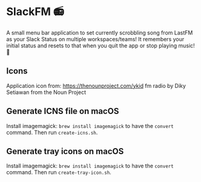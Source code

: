 # SlackFM 📻

A small menu bar application to set currently scrobbling song from LastFM as your Slack Status on multiple workspaces/teams! It remembers your initial status and resets to that when you quit the app or stop playing music! 🎻

## Icons

Application icon from: https://thenounproject.com/ykid
fm radio by Diky Setiawan from the Noun Project

## Generate ICNS file on macOS

Install imagemagick: `brew install imagemagick` to have the `convert` command.
Then run `create-icns.sh`.

## Generate tray icons on macOS

Install imagemagick: `brew install imagemagick` to have the `convert` command.
Then run `create-tray-icon.sh`.
